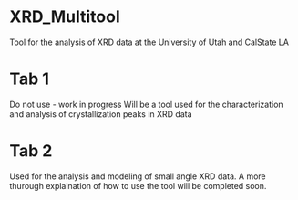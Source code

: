 # XRD_Multitool
Tool for the analysis of XRD data at the University of Utah and CalState LA


# Tab 1

Do not use - work in progress
Will be a tool used for the characterization and analysis of crystallization peaks in XRD data

# Tab 2

Used for the analysis and modeling of small angle XRD data. A more thurough explaination of how to use the tool will be completed soon.


